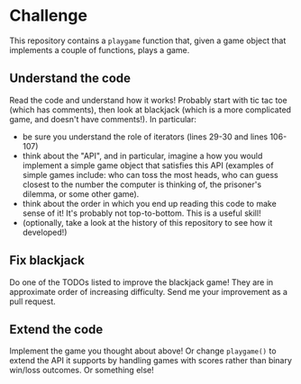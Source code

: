 # Challenge

This repository contains a `playgame` function that, given a game object
that implements a couple of functions, plays a game.

## Understand the code

Read the code and understand how it works! Probably start with tic tac
toe (which has comments), then look at blackjack (which is a more
complicated game, and doesn't have comments!). In particular:

 - be sure you understand the role of iterators (lines 29-30 and lines
   106-107)
 - think about the "API", and in particular, imagine a how you would
   implement a simple game object that satisfies this API (examples of
   simple games include: who can toss the most heads, who can guess
   closest to the number the computer is thinking of, the prisoner's
   dilemma, or some other game).
 - think about the order in which you end up reading this code to make
   sense of it! It's probably not top-to-bottom. This is a useful skill!
 - (optionally, take a look at the history of this repository to see how
   it developed!)

## Fix blackjack

Do one of the TODOs listed to improve the blackjack game! They are in
approximate order of increasing difficulty. Send me your improvement as
a pull request.

## Extend the code

Implement the game you thought about above! Or change `playgame()` to
extend the API it supports by handling games with scores rather than
binary win/loss outcomes. Or something else!
